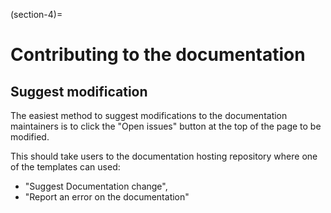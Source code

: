 (section-4)=
# Contributing to the documentation

## Suggest modification

The easiest method to suggest modifications to the documentation maintainers is to click the "Open issues" button at the top of the page to be modified.


This should take users to the documentation hosting repository where one of the templates can used:
- "Suggest Documentation change",
- "Report an error on the documentation"
